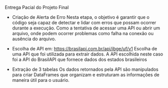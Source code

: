 Entrega Pacial do Projeto Final

- Criação de Alerta de Erro
Nesta etapa, o objetivo é garantir que o código seja capaz de detectar e lidar com erros que possam ocorrer durante a execução.
Como a tentativa de acessar uma API ou abrir um arquivo, onde podem ocorrer problemas como falha na conexão ou ausência do arquivo.

- Escolha de API em: https://brasilapi.com.br/api/ibge/uf/v1
Escolha de uma API que foi utilizada para extrair dados.
A API escolhida neste caso foi a API do BrasilAPI que fornece dados dos estados brasileiros

- Extração de 3 tabelas
Os dados retornados pela API são manipulados para criar DataFrames que organizam e estruturam as informações de maneira útil para o usuário.
